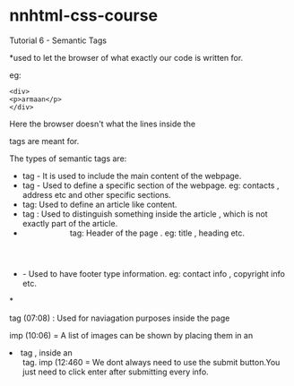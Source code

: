 # nnhtml-css-course
Tutorial 6 - Semantic Tags

*used to let the browser of what exactly our code is written for.

eg:

 ```
<div>
<p>armaan</p>
</div>
```

Here the browser doesn't what the lines inside the <p> tags are meant for.

The types of semantic tags are:

* <main> tag - It is used to include the main content of the webpage.
* <section> tag - Used to define a specific section of the webpage.
	eg: contacts , address  etc and other specific sections.
* <article> tag: Used to define an article like content.
* <aside> tag : Used to distinguish something inside the article , which is not exactly part of the article.
* <header> tag: Header of the page .
	eg: title , heading etc.
* <footer> - Used to have footer type information. 
	eg: contact info , copyright info etc.
*<nav> tag (07:08) : Used for naviagation purposes inside the page 

imp (10:06) = A list of images can be shown by placing them in an <li> tag , inside an <ul> tag. 
imp (12:460 = We dont always need to use the submit button.You just need to click enter after submitting every info.
